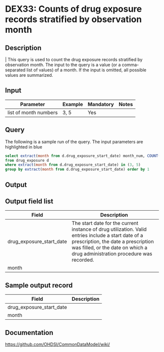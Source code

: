 # DEX33: Counts of drug exposure records stratified by observation month

## Description
| This query is used to count the drug exposure records stratified by observation month. The input to the query is a value (or a comma-separated list of values) of a month. If the input is omitted, all possible values are summarized.

## Input

|  Parameter |  Example |  Mandatory |  Notes | 
| --- | --- | --- | --- |
| list of month numbers | 3, 5 |  Yes |  

## Query
The following is a sample run of the query. The input parameters are highlighted in  blue 

```sql
select extract(month from d.drug_exposure_start_date) month_num, COUNT(1) as exp_in_month_count 
from drug_exposure d 
where extract(month from d.drug_exposure_start_date) in (3, 5) 
group by extract(month from d.drug_exposure_start_date) order by 1 
```

## Output

## Output field list

|  Field |  Description |
| --- | --- | 
| drug_exposure_start_date | The start date for the current instance of drug utilization. Valid entries include a start date of a prescription, the date a prescription was filled, or the date on which a drug administration procedure was recorded. |
| month |   |


## Sample output record

|  Field |  Description |
| --- | --- | 
| drug_exposure_start_date |   |
| month |   |

## Documentation
https://github.com/OHDSI/CommonDataModel/wiki/
